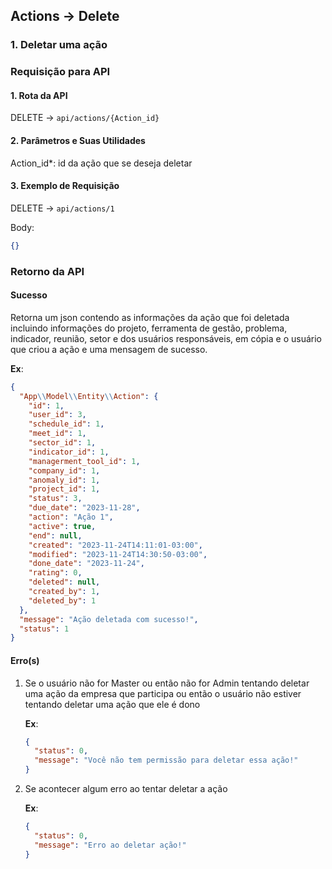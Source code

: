 ## Actions -> Delete

### 1. Deletar uma ação

### Requisição para API

#### 1. Rota da API

DELETE -> `api/actions/{Action_id}`

#### 2. Parâmetros e Suas Utilidades

Action_id\*: id da ação que se deseja deletar

#### 3. Exemplo de Requisição

DELETE -> `api/actions/1`

Body:

```json
{}
```

### Retorno da API

#### Sucesso

Retorna um json contendo as informações da ação que foi deletada incluindo informações do projeto, ferramenta de gestão, problema, indicador, reunião, setor e dos usuários responsáveis, em cópia e o usuário que criou a ação e uma mensagem de sucesso.

**Ex**:

```json
{
  "App\\Model\\Entity\\Action": {
    "id": 1,
    "user_id": 3,
    "schedule_id": 1,
    "meet_id": 1,
    "sector_id": 1,
    "indicator_id": 1,
    "managerment_tool_id": 1,
    "company_id": 1,
    "anomaly_id": 1,
    "project_id": 1,
    "status": 3,
    "due_date": "2023-11-28",
    "action": "Ação 1",
    "active": true,
    "end": null,
    "created": "2023-11-24T14:11:01-03:00",
    "modified": "2023-11-24T14:30:50-03:00",
    "done_date": "2023-11-24",
    "rating": 0,
    "deleted": null,
    "created_by": 1,
    "deleted_by": 1
  },
  "message": "Ação deletada com sucesso!",
  "status": 1
}
```

#### Erro(s)

1.  Se o usuário não for Master ou então não for Admin tentando deletar uma ação da empresa que participa ou então o usuário não estiver tentando deletar uma ação que ele é dono

    **Ex**:

    ```json
    {
      "status": 0,
      "message": "Você não tem permissão para deletar essa ação!"
    }
    ```

1.  Se acontecer algum erro ao tentar deletar a ação

    **Ex**:

    ```json
    {
      "status": 0,
      "message": "Erro ao deletar ação!"
    }
    ```
